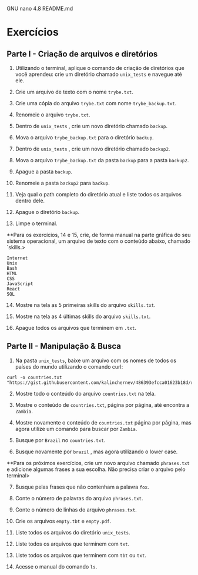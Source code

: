   GNU nano 4.8                                                              README.md                                                                          
# Exercícios

## Parte I - Criação de arquivos e diretórios


1.  Utilizando o terminal, aplique o comando de criação de diretórios que você aprendeu: crie um diretório chamado  `unix_tests`  e navegue até ele.

2.  Crie um arquivo de texto com o nome  `trybe.txt`.

3.  Crie uma cópia do arquivo  `trybe.txt`  com nome  `trybe_backup.txt`.

4.  Renomeie o arquivo  `trybe.txt`.

5.  Dentro de  `unix_tests`  , crie um novo diretório chamado  `backup`.

6.  Mova o arquivo  `trybe_backup.txt`  para o diretório  `backup`.

7.  Dentro de  `unix_tests`  , crie um novo diretório chamado  `backup2`.

8.  Mova o arquivo  `trybe_backup.txt`  da pasta  `backup`  para a pasta  `backup2`.

9.  Apague a pasta  `backup`.

10.  Renomeie a pasta  `backup2`  para  `backup`.

11.  Veja qual o path completo do diretório atual e liste todos os arquivos dentro dele.

12.  Apague o diretório  `backup`.

13.  Limpe o terminal.

**Para os exercícios, 14 e 15, crie, de forma manual na parte gráfica do seu sistema operacional, um arquivo de texto com o conteúdo abaixo, chamado  `skills.>

```
Internet
Unix
Bash
HTML
CSS
JavaScript
React
SQL

```

14.  Mostre na tela as 5 primeiras skills do arquivo  `skills.txt`.

15.  Mostre na tela as 4 últimas skills do arquivo  `skills.txt`.

16.  Apague todos os arquivos que terminem em  `.txt`.


## Parte II - Manipulação & Busca

1.  Na pasta  `unix_tests`, baixe um arquivo com os nomes de todos os países do mundo utilizando o comando curl:

```
curl -o countries.txt "https://gist.githubusercontent.com/kalinchernev/486393efcca01623b18d/raw/daa24c9fea66afb7d68f8d69f0c4b8eeb9406e83/countries"

```

2.  Mostre todo o conteúdo do arquivo  `countries.txt`  na tela.

3.  Mostre o conteúdo de  `countries.txt`, página por página, até encontra a  `Zambia`.

4.  Mostre novamente o conteúdo de  `countries.txt`  página por página, mas agora utilize um comando para buscar por  `Zambia`.

5.  Busque por  `Brazil`  no  `countries.txt`.

6.  Busque novamente por  `brazil`  , mas agora utilizando o lower case.


**Para os próximos exercícios, crie um novo arquivo chamado  `phrases.txt`  e adicione algumas frases a sua escolha. Não precisa criar o arquivo pelo terminal>

7.  Busque pelas frases que não contenham a palavra  `fox`.

8.  Conte o número de palavras do arquivo  `phrases.txt`.

9.  Conte o número de linhas do arquivo  `phrases.txt`.

10.  Crie os arquivos  `empty.tbt`  e  `empty.pdf`.

11.  Liste todos os arquivos do diretório  `unix_tests`.

12.  Liste todos os arquivos que terminem com  `txt`.

13.  Liste todos os arquivos que terminem com  `tbt`  ou  `txt`.

14.  Acesse o manual do comando  `ls`.



